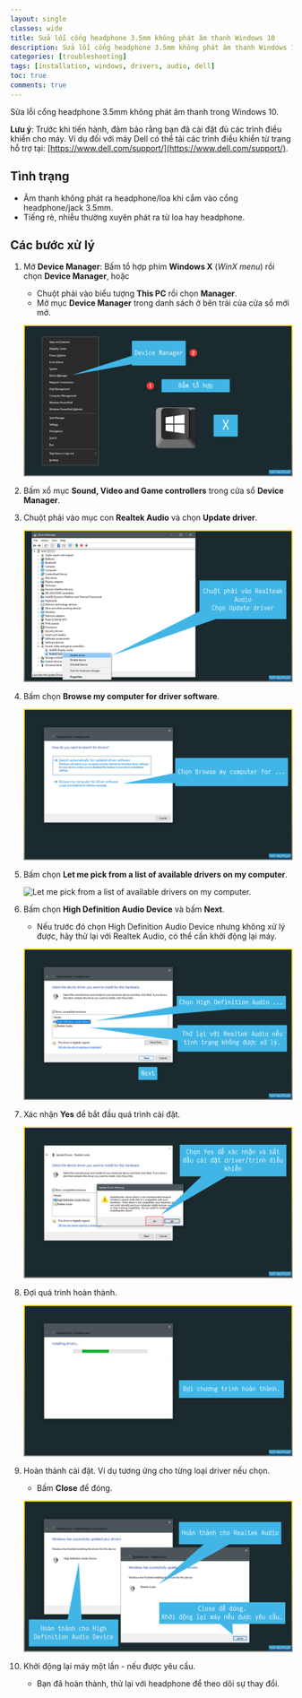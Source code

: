 ```yaml
---
layout: single
classes: wide
title: Sửa lỗi cổng headphone 3.5mm không phát âm thanh Windows 10
description: Sửa lỗi cổng headphone 3.5mm không phát âm thanh Windows 10
categories: [troubleshooting]
tags: [installation, windows, drivers, audio, dell]
toc: true
comments: true
---
```


Sửa lỗi cổng headphone 3.5mm không phát âm thanh trong Windows 10.

**Lưu ý**: Trước khi tiến hành, đảm bảo rằng bạn đã cài đặt đủ các trình điều khiển cho máy. Ví dụ đối với máy Dell có thể tải các trình điều khiển từ trang hỗ trợ tại: [https://www.dell.com/support/](https://www.dell.com/support/).

## Tình trạng

- Âm thanh không phát ra headphone/loa khi cắm vào cổng headphone/jack 3.5mm.
- Tiếng rè, nhiễu thường xuyên phát ra từ loa hay headphone.

## Các bước xử lý

1. Mở **Device Manager**: Bấm tổ hợp phím **Windows X** (*WinX menu*) rồi chọn **Device Manager**, hoặc
    - Chuột phải vào biểu tượng **This PC** rồi chọn **Manager**.
    - Mở mục **Device Manager** trong danh sách ở bên trái của cửa sổ
mới mở.

    ![Mở **Device Manager**.](/assets/media/190323-audio-jack-issue/2019-03-23_16-42-37.png)

2. Bấm xổ mục **Sound, Video and Game controllers** trong cửa sổ **Device Manager**.
3. Chuột phải vào mục con **Realtek Audio** và chọn **Update driver**.

    ![Chuột phải vào mục con **Realtek Audio** và chọn **Update driver**.](/assets/media/190323-audio-jack-issue/2019-03-23_16-49-02.png)

4. Bấm chọn **Browse my computer for driver software**.

    ![Bấm chọn **Browse my computer for driver software**.](/assets/media/190323-audio-jack-issue/2019-03-23_16-49-59.png)

5. Bấm chọn **Let me pick from a list of available drivers on my
computer**.

    ![**Let me pick from a list of available drivers on my
computer**.](/assets/media/190323-audio-jack-issue/2019-03-23_16-51-11.png)

6. Bấm chọn **High Definition Audio Device** và bấm **Next**.
    - Nếu trước đó chọn High Definition Audio Device nhưng không xử lý được, hãy thử lại với Realtek Audio, có thể cần khởi động lại máy.

    ![Bấm chọn **High Definition Audio Device**](/assets/media/190323-audio-jack-issue/2019-03-23_16-55-00.png)

7. Xác nhận **Yes** để bắt đầu quá trình cài đặt.

    ![Xác nhận để bắt đầu quá trình cài đặt.](/assets/media/190323-audio-jack-issue/2019-03-23_16-56-38.png)

8. Đợi quá trình hoàn thành.

    ![Đợi quá trình hoàn thành.](/assets/media/190323-audio-jack-issue/2019-03-23_16-57-19.png)

9. Hoàn thành cài đặt. Ví dụ tương ứng cho từng loại driver nếu chọn.
    - Bấm **Close** để đóng.

    ![Hoàn thành cài đặt.](/assets/media/190323-audio-jack-issue/2019-03-23_17-01-16.png)

10. Khởi động lại máy một lần - nếu được yêu cầu.
    - Bạn đã hoàn thành, thử lại với headphone để theo dõi sự thay đổi.
